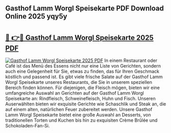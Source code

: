 ## Gasthof Lamm Worgl Speisekarte PDF Download Online 2025 yqy5y

# <h2><a href="http://gc9myuf.nevu.top/?p=Gasthof+Lamm+Worgl+Speisekarte">🔗 👉🔴 Gasthof Lamm Worgl Speisekarte 2025 PDF</a></h2>

[![Gasthof Lamm Worgl Speisekarte 2025 PDF](https://i.imgur.com/dBaPXMq.png)](http://gc9myuf.nevu.top/?p=Gasthof+Lamm+Worgl+Speisekarte)
In einem Restaurant oder Café ist das Menü des Essens nicht nur eine Liste von Gerichten, sondern auch eine Gelegenheit für Sie, etwas zu finden, das für Ihren Geschmack köstlich und passend ist. Es gibt viele frische Salate auf der Gasthof Lamm Worgl Speisekarte unseres Restaurants, die Sie in unserem speziellen Bereich finden können. Für diejenigen, die Fleisch mögen, bieten wir eine umfangreiche Auswahl an Gerichten auf der Gasthof Lamm Worgl Speisekarte an: Rindfleisch, Schweinefleisch, Huhn und Fisch. Unseren Auserwählten bieten wir exquisite Gerichte wie Schaschlik und Steak an, die auf einem alten, natürlichen Feuer zubereitet werden. Unsere Gasthof Lamm Worgl Speisekarte bietet eine große Auswahl an Desserts, von traditionellen Torten und Kuchen bis hin zu exquisiten Crème Brûlée und Schokoladen-Fan-Si.
